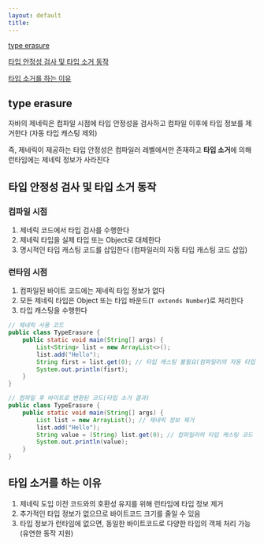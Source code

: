 ```yaml
---
layout: default
title:
---
```


[type erasure](#type-erasure)

[타입 안정성 검사 및 타입 소거 동작](#타입-안정성-검사-및-타입-소거-동작)

[타입 소거를 하는 이유](#타입-소거를-하는-이유)


## type erasure

자바의 제네릭은 컴파일 시점에 타입 안정성을 검사하고 컴파일 이후에 타입 정보를 제거한다 (자동 타입 캐스팅 제외)

즉, 제네릭이 제공하는 타입 안정성은 컴파일러 레벨에서만 존재하고 **타입 소거**에 의해 런타임에는 제네릭 정보가 사라진다


## 타입 안정성 검사 및 타입 소거 동작

### 컴파일 시점

1. 제네릭 코드에서 타입 검사를 수행한다
2. 제네릭 타입을 실제 타입 또는 Object로 대체한다
3. 명시적인 타입 캐스팅 코드를 삽입한다 (컴파일러의 자동 타입 캐스팅 코드 삽입)

### 런타임 시점

1. 컴파일된 바이트 코드에는 제네릭 타입 정보가 없다
2. 모든 제네릭 타입은 Object 또는 타입 바운드(`T extends Number`)로 처리한다
3. 타입 캐스팅을 수행한다

```java
// 제네릭 사용 코드
public class TypeErasure {
    public static void main(String[] args) {
        List<String> list = new ArrayList<>();
        list.add("Hello");
        String first = list.get(0); // 타입 캐스팅 불필요(컴파일러의 자동 타입 캐스팅 지원)
        System.out.println(fisrt);
    }
}
```

```java
// 컴파일 후 바이트로 변환된 코드(타입 소거 결과)
public class TypeErasure {
    public static void main(String[] args) {
        List list = new ArrayList(); // 제네릭 정보 제거
        list.add("Hello");
        String value = (String) list.get(0); // 컴파일러의 타입 캐스팅 코드 삽입
        System.out.println(value);
    }
}
```

## 타입 소거를 하는 이유

1. 제네릭 도입 이전 코드와의 호환성 유지를 위해 런타임에 타입 정보 제거
2. 추가적인 타입 정보가 없으므로 바이트코드 크기를 줄일 수 있음
3. 타입 정보가 런타임에 없으면, 동일한 바이트코드로 다양한 타입의 객체 처리 가능(유연한 동작 지원)